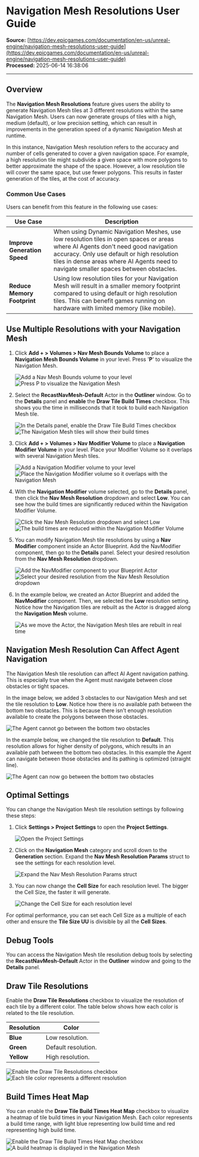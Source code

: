 # Navigation Mesh Resolutions User Guide

**Source:** [https://dev.epicgames.com/documentation/en-us/unreal-engine/navigation-mesh-resolutions-user-guide](https://dev.epicgames.com/documentation/en-us/unreal-engine/navigation-mesh-resolutions-user-guide)  
**Processed:** 2025-06-14 16:38:06

---

## Overview

The **Navigation Mesh Resolutions** feature gives users the ability to generate Navigation Mesh tiles at 3 different resolutions within the same Navigation Mesh. Users can now generate groups of tiles with a high, medium (default), or low precision setting, which can result in improvements in the generation speed of a dynamic Navigation Mesh at runtime.

In this instance, Navigation Mesh resolution refers to the accuracy and number of cells generated to cover a given navigation space. For example, a high resolution tile might subdivide a given space with more polygons to better approximate the shape of the space. However, a low resolution tile will cover the same space, but use fewer polygons. This results in faster generation of the tiles, at the cost of accuracy.

### Common Use Cases

Users can benefit from this feature in the following use cases:

| Use Case | Description |
| --- | --- |
| **Improve Generation Speed** | When using Dynamic Navigation Meshes, use low resolution tiles in open spaces or areas where AI Agents don't need good navigation accuracy. Only use default or high resolution tiles in dense areas where AI Agents need to navigate smaller spaces between obstacles. |
| **Reduce Memory Footprint** | Using low resolution tiles for your Navigation Mesh will result in a smaller memory footprint compared to using default or high resolution tiles. This can benefit games running on hardware with limited memory (like mobile). |

## Use Multiple Resolutions with your Navigation Mesh

1.  Click **Add + > Volumes > Nav Mesh Bounds Volume** to place a **Navigation Mesh Bounds Volume** in your level. Press '**P**' to visualize the Navigation Mesh.
    
    ![Add a Nav Mesh Bounds volume to your level](https://d1iv7db44yhgxn.cloudfront.net/documentation/images/721d2092-1aae-41ea-91bd-24319079b8b5/navmesh-res-1.png) ![Press P to visualize the Navigation Mesh](https://d1iv7db44yhgxn.cloudfront.net/documentation/images/7ad537fc-03b2-4a38-aab3-185688c82ae7/navmesh-res-2.png)
2.  Select the **RecastNavMesh-Default** Actor in the **Outliner** window. Go to the **Details** panel and **enable** the **Draw Tile Build Times** checkbox. This shows you the time in milliseconds that it took to build each Navigation Mesh tile.
    
    ![In the Details panel, enable the Draw Tile Build Times checkbox](https://d1iv7db44yhgxn.cloudfront.net/documentation/images/7235e2ca-2b2d-4c79-96b8-e8007d0a2cd3/navmesh-res-3.png) ![The Navigation Mesh tiles will show their build times](https://d1iv7db44yhgxn.cloudfront.net/documentation/images/01486ba8-b90d-4594-bbc4-b3105d85b28b/navmesh-res-4.png)
3.  Click **Add + > Volumes > Nav Modifier Volume** to place a **Navigation Modifier Volume** in your level. Place your Modifier Volume so it overlaps with several Navigation Mesh tiles.
    
    ![Add a Navigation Modifier volume to your level](https://d1iv7db44yhgxn.cloudfront.net/documentation/images/b3175e29-fc47-44f4-9360-b0d5c3d3cdff/navmesh-res-5.png) ![Place the Navigation Modifier volume so it overlaps with the Navigation Mesh](https://d1iv7db44yhgxn.cloudfront.net/documentation/images/eb6f660e-f4bd-4c3c-a933-13c1d14e02f9/navmesh-res-6.png)
4.  With the **Navigation Modifier** volume selected, go to the **Details** panel, then click the **Nav Mesh Resolution** dropdown and select **Low**. You can see how the build times are significantly reduced within the Navigation Modifier Volume.
    
    ![Click the Nav Mesh Resolution dropdown and select Low](https://d1iv7db44yhgxn.cloudfront.net/documentation/images/f0358ca8-7e19-4a72-a9ce-9e6008286441/navmesh-res-7.png) ![The build times are reduced within the Navigation Modifier Volume](https://d1iv7db44yhgxn.cloudfront.net/documentation/images/33e759de-7498-4c6b-9418-4214da7476b8/navmesh-res-8.png)
5.  You can modify Navigation Mesh tile resolutions by using a **Nav Modifier** component inside an Actor Blueprint. Add the NavModifier component, then go to the **Details** panel. Select your desired resolution from the **Nav Mesh Resolution** dropdown.
    
    ![Add the NavModifier component to your Blueprint Actor](https://d1iv7db44yhgxn.cloudfront.net/documentation/images/81435695-3c84-4498-acd6-1843ade7bc1e/navmesh-res-9.png) ![Select your desired resolution from the Nav Mesh Resolution dropdown](https://d1iv7db44yhgxn.cloudfront.net/documentation/images/e68d4f58-3a99-4438-bedd-b1ec0b895543/navmesh-res-10.png)
6.  In the example below, we created an Actor Blueprint and added the **NavModifier** component. Then, we selected the **Low** resolution setting. Notice how the Navigation tiles are rebuilt as the Actor is dragged along the **Navigation Mesh** volume.
    
    ![As we move the Actor, the Navigation Mesh tiles are rebuilt in real time](https://d1iv7db44yhgxn.cloudfront.net/documentation/images/8ef21d55-3304-43e3-b5e5-4a836ed36df3/navmesh-res-component.gif)

## Navigation Mesh Resolution Can Affect Agent Navigation

The Navigation Mesh tile resolution can affect AI Agent navigation pathing. This is especially true when the Agent must navigate between close obstacles or tight spaces.

In the image below, we added 3 obstacles to our Navigation Mesh and set the tile resolution to **Low**. Notice how there is no available path between the bottom two obstacles. This is because there isn't enough resolution available to create the polygons between those obstacles.

![The Agent cannot go between the bottom two obstacles](https://d1iv7db44yhgxn.cloudfront.net/documentation/images/0025a385-204d-431c-ad04-e34456ac202b/navmesh-res-11a.png)

In the example below, we changed the tile resolution to **Default**. This resolution allows for higher density of polygons, which results in an available path between the bottom two obstacles. In this example the Agent can navigate between those obstacles and its pathing is optimized (straight line).

![The Agent can now go between the bottom two obstacles](https://d1iv7db44yhgxn.cloudfront.net/documentation/images/73a3aabe-9e18-4ca2-a675-f59fe96b662d/navmesh-res-11b.png)

## Optimal Settings

You can change the Navigation Mesh tile resolution settings by following these steps:

1.  Click **Settings > Project Settings** to open the **Project Settings**.
    
    ![Open the Project Settings](https://d1iv7db44yhgxn.cloudfront.net/documentation/images/117331e0-1502-4b22-8aba-6a856faa137f/navmesh-res-12.png)
2.  Click on the **Navigation Mesh** category and scroll down to the **Generation** section. Expand the **Nav Mesh Resolution Params** struct to see the settings for each resolution level.
    
    ![Expand the Nav Mesh Resolution Params struct](https://d1iv7db44yhgxn.cloudfront.net/documentation/images/a164a438-e45d-4c34-889d-9a1c265eb9b2/navmesh-res-13.png)
3.  You can now change the **Cell Size** for each resolution level. The bigger the Cell Size, the faster it will generate.
    
    ![Change the Cell Size for each resolution level](https://d1iv7db44yhgxn.cloudfront.net/documentation/images/a210a1f1-76a0-406b-acd7-ebefd3fc7bbd/navmesh-res-14.png)

For optimal performance, you can set each Cell Size as a multiple of each other and ensure the **Tile Size UU** is divisible by all the **Cell Sizes**.

## Debug Tools

You can access the Navigation Mesh tile resolution debug tools by selecting the **RecastNavMesh-Default** Actor in the **Outliner** window and going to the **Details** panel.

## Draw Tile Resolutions

Enable the **Draw Tile Resolutions** checkbox to visualize the resolution of each tile by a different color. The table below shows how each color is related to the tile resolution.

| Resolution | Color |
| --- | --- |
| **Blue** | Low resolution. |
| **Green** | Default resolution. |
| **Yellow** | High resolution. |

![Enable the Draw Tile Resolutions checkbox](https://d1iv7db44yhgxn.cloudfront.net/documentation/images/abbff81b-3ac2-45ab-bd1e-2cb1e47a210f/navmesh-res-15.png) ![Each tile color represents a different resolution](https://d1iv7db44yhgxn.cloudfront.net/documentation/images/bb848bef-d599-48f6-a6ab-d89f72f3ae87/navmesh-res-16.png)

## Build Times Heat Map

You can enable the **Draw Tile Build Times Heat Map** checkbox to visualize a heatmap of tile build times in your Navigation Mesh. Each color represents a build time range, with light blue representing low build time and red representing high build time.

![Enable the Draw Tile Build Times Heat Map checkbox](https://d1iv7db44yhgxn.cloudfront.net/documentation/images/cbdb884d-7a11-4f9c-8332-185e69b8318c/navmesh-res-17.png) ![A build heatmap is displayed in the Navigation Mesh](https://d1iv7db44yhgxn.cloudfront.net/documentation/images/4d586858-8424-471b-8b07-b5db69ebfaeb/navmesh-res-18.png)